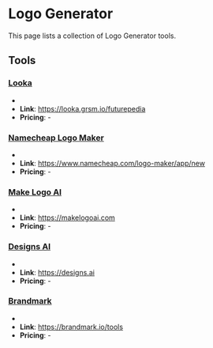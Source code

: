 # Logo Generator

This page lists a collection of Logo Generator tools.

## Tools

### [Looka](https://looka.grsm.io/futurepedia)
-
- **Link**: https://looka.grsm.io/futurepedia
- **Pricing**: -

### [Namecheap Logo Maker](https://www.namecheap.com/logo-maker/app/new)
-
- **Link**: https://www.namecheap.com/logo-maker/app/new
- **Pricing**: -

### [Make Logo AI](https://makelogoai.com)
-
- **Link**: https://makelogoai.com
- **Pricing**: -

### [Designs AI](https://designs.ai)
-
- **Link**: https://designs.ai
- **Pricing**: -

### [Brandmark](https://brandmark.io/tools)
-
- **Link**: https://brandmark.io/tools
- **Pricing**: -

